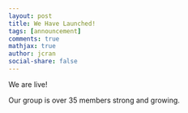 ```yaml
---
layout: post
title: We Have Launched!
tags: [announcement]
comments: true
mathjax: true
author: jcran
social-share: false
---
```


We are live!

Our group is over 35 members strong and growing. 